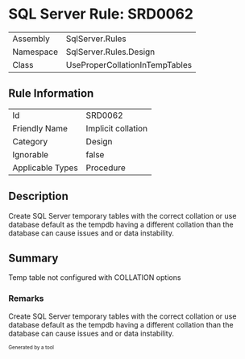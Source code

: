 ﻿# SQL Server Rule: SRD0062
  
|    |    |
|----|----|
| Assembly | SqlServer.Rules |
| Namespace | SqlServer.Rules.Design |
| Class | UseProperCollationInTempTables |
  
## Rule Information
  
|    |    |
|----|----|
| Id | SRD0062 |
| Friendly Name | Implicit collation |
| Category | Design |
| Ignorable | false |
| Applicable Types | Procedure  |
  
## Description
  
Create SQL Server temporary tables with the correct collation or use database default as the tempdb having a different collation than the database can cause issues and or data instability.
  
## Summary
  
Temp table not configured with <c>COLLATION</c> options
  
### Remarks
  
Create SQL Server temporary tables with the correct collation or use database default as the
tempdb having a different collation than the database can cause issues and or data instability.
  
<sub><sup>Generated by a tool</sup></sub>
